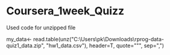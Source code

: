 Coursera_1week_Quizz
====================

Used code for unzipped file


my_data<- read.table(unz("C:\\Users\\pk\\Downloads\\rprog-data-quiz1_data.zip", "hw1_data.csv"), header=T, quote="\"", sep=",")

